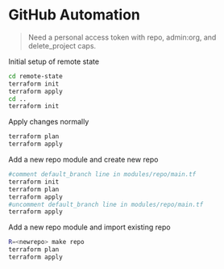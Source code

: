 # GitHub Automation

> Need a personal access token with repo, admin:org, and delete_project caps.

Initial setup of remote state

```bash
cd remote-state
terraform init
terraform apply
cd ..
terraform init
```

Apply changes normally

```bash
terraform plan
terraform apply
```

Add a new repo module and create new repo

```bash
#comment default_branch line in modules/repo/main.tf
terraform init
terraform plan
terraform apply
#uncomment default_branch line in modules/repo/main.tf
terraform apply
```

Add a new repo module and import existing repo

```bash
R=<newrepo> make repo
terraform plan
terraform apply
```

